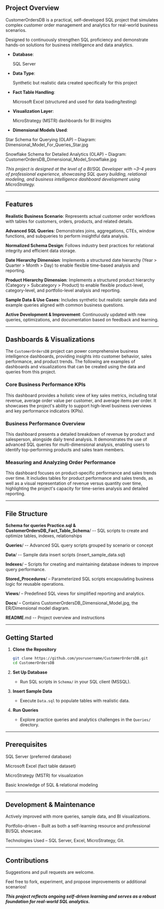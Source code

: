 ## Project Overview

CustomerOrdersDB is a practical, self-developed SQL project that simulates complex customer order management and analytics for real-world business scenarios.

Designed to continuously strengthen SQL proficiency and demonstrate hands-on solutions for business intelligence and data analytics.

- **Database**:

  SQL Server 
- **Data Type**:

  Synthetic but realistic data created specifically for this project  
- **Fact Table Handling**:

  Microsoft Excel (structured and used for data loading/testing)  
- **Visualization Layer**:

  MicroStrategy (MSTR) dashboards for BI insights  

 - **Dimensional Models Used**:
  
Star Schema for Querying (OLAP) – Diagram: Dimensional_Model_For_Queries_Star.jpg

Snowflake Schema for Detailed Analytics (OLAP) – Diagram: CustomerOrdersDB_Dimensional_Model_Snowflake.jpg

*This project is designed at the level of a BI/SQL Developer with ~3–4 years of professional experience, showcasing SQL query building, relational modeling, and business intelligence dashboard development using MicroStrategy.*


-----

## Features

**Realistic Business Scenario**: Represents actual customer order workflows with tables for customers, orders, products, and related details.

**Advanced SQL Queries**: Demonstrates joins, aggregations, CTEs, window functions, and subqueries to perform insightful data analysis.

**Normalized Schema Design**: Follows industry best practices for relational integrity and efficient data storage.

**Date Hierarchy Dimension**: Implements a structured date hierarchy (Year \> Quarter \> Month \> Day) to enable flexible time-based analysis and reporting.

**Product Hierarchy Dimension**: Implements a structured product hierarchy (Category \> Subcategory \> Product) to enable flexible product-level, category-level, and portfolio-level analysis and reporting.

**Sample Data & Use Cases**: Includes synthetic but realistic sample data and example queries aligned with common business questions.

**Active Development & Improvement**: Continuously updated with new queries, optimizations, and documentation based on feedback and learning.

-----

## Dashboards & Visualizations

The `CustomerOrdersDB` project can power comprehensive business intelligence dashboards, providing insights into customer behavior, sales performance, and product trends. The following are examples of dashboards and visualizations that can be created using the data and queries from this project.

### Core Business Performance KPIs

This dashboard provides a holistic view of key sales metrics, including total revenue, average order value per customer, and average items per order. It showcases the project's ability to support high-level business overviews and key performance indicators (KPIs).

### Business Performance Overview

This dashboard presents a detailed breakdown of revenue by product and salesperson, alongside daily trend analysis. It demonstrates the use of advanced SQL queries for multi-dimensional analysis, enabling users to identify top-performing products and sales team members.

### Measuring and Analyzing Order Performance

This dashboard focuses on product-specific performance and sales trends over time. It includes tables for product performance and sales trends, as well as a visual representation of revenue versus quantity over time, highlighting the project's capacity for time-series analysis and detailed reporting.

-----

## File Structure

**Schema for queries Practice.sql & CustomerOrdersDB_Fact_Table_Schema**/ -- SQL scripts to create and optimize tables, indexes, relationships

**Queries**/ -- Advanced SQL query scripts grouped by scenario or concept

**Data**/ -- Sample data insert scripts (insert\_sample\_data.sql)

**Indexes**/ – Scripts for creating and maintaining database indexes to improve query performance.

**Stored\_Procedures**/ – Parameterized SQL scripts encapsulating business logic for reusable operations.

**Views**/ – Predefined SQL views for simplified reporting and analytics.

**Docs**/ – Contains CustomerOrdersDB\_Dimensional\_Model.jpg, the ER/Dimensional model diagram.

**README**.md -- Project overview and instructions

-----

## Getting Started

1.  **Clone the Repository**

    ```bash
    git clone https://github.com/yourusername/CustomerOrdersDB.git
    cd CustomerOrdersDB
    ```

2.  **Set Up Database**

      - Run SQL scripts in `Schema/` in your SQL client (MSSQL).

3.  **Insert Sample Data**

      - Execute `Data.sql` to populate tables with realistic data.

4.  **Run Queries**

      - Explore practice queries and analytics challenges in the `Queries/` directory.

-----

## Prerequisites

SQL Server (preferred database)

Microsoft Excel (fact table dataset)

MicroStrategy (MSTR) for visualization

Basic knowledge of SQL & relational modeling

-----

## Development & Maintenance

Actively improved with more queries, sample data, and BI visualizations.

Portfolio-driven – Built as both a self-learning resource and professional BI/SQL showcase.

Technologies Used – SQL Server, Excel, MicroStrategy, Git.

-----

## Contributions

Suggestions and pull requests are welcome.

Feel free to fork, experiment, and propose improvements or additional scenarios\!

***This project reflects ongoing self-driven learning and serves as a robust foundation for real-world SQL analytics.***
